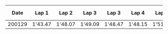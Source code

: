 |Date  |Lap 1  |Lap 2  |Lap 3  |Lap 3  |Lap 4  |Lap 5  |Lap 6  |Lap 7  |Lap 8  |Lap 9  |Lap 10 |
|------|-------|-------|-------|-------|-------|-------|-------|-------|-------|-------|-------|
|200129|1'43.47|1'48.07|1'49.09|1'48.47|1'48.15|1'51.49|1'49.39||||
